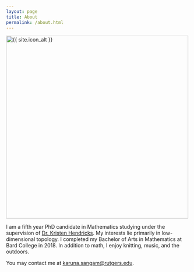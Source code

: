 ```yaml
---
layout: page
title: About
permalink: /about.html
---
```



<img src="{{ site.icon }}" class="center" alt="{{ site.icon_alt }}" width="500px">

I am a fifth year PhD candidate in Mathematics studying under the supervision of [Dr. Kristen Hendricks](https://sites.math.rutgers.edu/~kh754/). My interests lie primarily in low-dimensional topology. I completed my Bachelor of Arts in Mathematics at Bard College in 2018. In addition to math, I enjoy knitting, music, and the outdoors.

You may contact me at [karuna.sangam@rutgers.edu](mailto:karuna.sangam@rutgers.edu).
